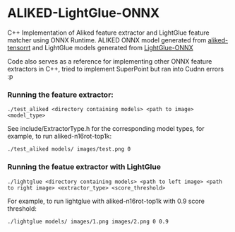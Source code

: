# ALIKED-LightGlue-ONNX

C++ Implementation of Aliked feature extractor and LightGlue feature matcher using ONNX Runtime. ALIKED ONNX model generated from [aliked-tensorrt](https://github.com/ajuric/aliked-tensorrt) and LightGlue models generated from [LightGlue-ONNX](https://github.com/fabio-sim/LightGlue-ONNX)

Code also serves as a reference for implementing other ONNX feature extractors in C++, tried to implement SuperPoint but ran into Cudnn errors :p

### Running the feature extractor:
```
./test_aliked <directory containing models> <path to image> <model_type>
```
See include/ExtractorType.h for the corresponding model types, for example, to run aliked-n16rot-top1k:
```
./test_aliked models/ images/test.png 0
```


### Running the featue extractor with LightGlue
```
./lightglue <directory containing models> <path to left image> <path to right image> <extractor_type> <score_threshold>
```
For example, to run lightglue with aliked-n16rot-top1k with 0.9 score threshold:
```
./lightglue models/ images/1.png images/2.png 0 0.9
```
